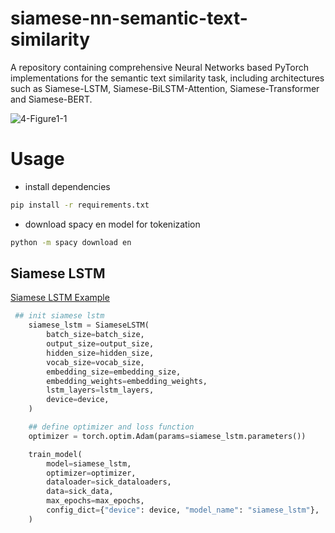 # siamese-nn-semantic-text-similarity
A repository containing comprehensive Neural Networks based PyTorch implementations for the semantic text similarity task, including architectures such as Siamese-LSTM, Siamese-BiLSTM-Attention, Siamese-Transformer and Siamese-BERT.

![4-Figure1-1](https://user-images.githubusercontent.com/6007894/147794847-04eee203-c0ba-42f8-abe1-0e66757e46f2.png)

# Usage
* install dependencies
```bash
pip install -r requirements.txt
```
* download spacy en model for tokenization
```bash
python -m spacy download en
```

## Siamese LSTM
[Siamese LSTM Example](https://github.com/shahrukhx01/siamese-nn-semantic-text-similarity/blob/main/siamese_sts/examples/sick_siamese_lstm.py)
```python
 ## init siamese lstm
    siamese_lstm = SiameseLSTM(
        batch_size=batch_size,
        output_size=output_size,
        hidden_size=hidden_size,
        vocab_size=vocab_size,
        embedding_size=embedding_size,
        embedding_weights=embedding_weights,
        lstm_layers=lstm_layers,
        device=device,
    )

    ## define optimizer and loss function
    optimizer = torch.optim.Adam(params=siamese_lstm.parameters())

    train_model(
        model=siamese_lstm,
        optimizer=optimizer,
        dataloader=sick_dataloaders,
        data=sick_data,
        max_epochs=max_epochs,
        config_dict={"device": device, "model_name": "siamese_lstm"},
    )
```

